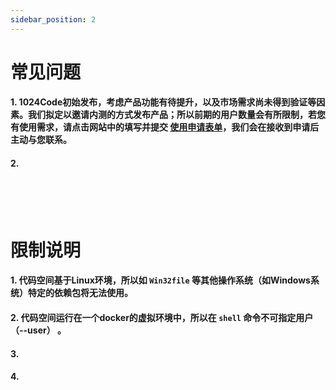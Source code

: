 ```yaml
---
sidebar_position: 2
---
```


# 常见问题

#### 1. 1024Code初始发布，考虑产品功能有待提升，以及市场需求尚未得到验证等因素。我们拟定以邀请内测的方式发布产品；所以前期的用户数量会有所限制，若您有使用需求，请点击网站中的填写并提交 [使用申请表单]((https://wj.qq.com/s2/9706901/7ced/))，我们会在接收到申请后主动与您联系。

#### 2. 


<br />
<br />
<br />


# 限制说明

#### 1. 代码空间基于Linux环境，所以如 `Win32file` 等其他操作系统（如Windows系统）特定的依赖包将无法使用。

#### 2. 代码空间运行在一个docker的虚拟环境中，所以在 `shell` 命令不可指定用户（--user） 。

#### 3. 

#### 4. 

